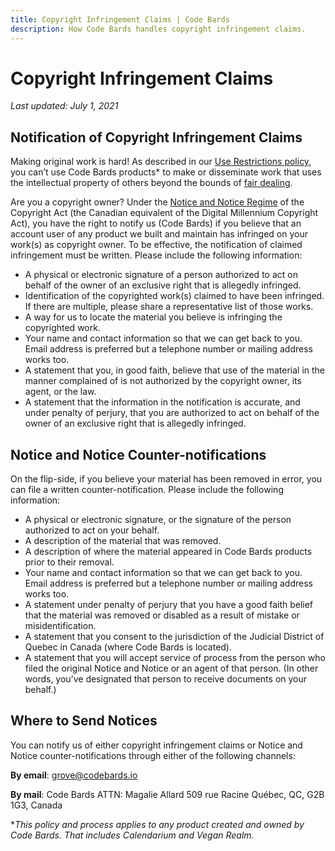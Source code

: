 ```yaml
---
title: Copyright Infringement Claims | Code Bards
description: How Code Bards handles copyright infringement claims.
---
```


# Copyright Infringement Claims

*Last updated: July 1, 2021*

## Notification of Copyright Infringement Claims

Making original work is hard! As described in our [Use Restrictions policy](../abuse/index.md), you can’t use Code Bards products* to make or disseminate work that uses the intellectual property of others beyond the bounds of [fair dealing](https://fair-dealing.ca/what-is-fair-dealing/).

Are you a copyright owner? Under the [Notice and Notice Regime](https://ic.gc.ca/eic/site/oca-bc.nsf/eng/ca02920.html) of the Copyright Act (the Canadian equivalent of the Digital Millennium Copyright Act), you have the right to notify us (Code Bards) if you believe that an account user of any product we built and maintain has infringed on your work(s) as copyright owner. To be effective, the notification of claimed infringement must be written. Please include the following information:

- A physical or electronic signature of a person authorized to act on behalf of the owner of an exclusive right that is allegedly infringed.
- Identification of the copyrighted work(s) claimed to have been infringed. If there are multiple, please share a representative list of those works.
- A way for us to locate the material you believe is infringing the copyrighted work.
- Your name and contact information so that we can get back to you. Email address is preferred but a telephone number or mailing address works too.
- A statement that you, in good faith, believe that use of the material in the manner complained of is not authorized by the copyright owner, its agent, or the law.
- A statement that the information in the notification is accurate, and under penalty of perjury, that you are authorized to act on behalf of the owner of an exclusive right that is allegedly infringed.

## Notice and Notice Counter-notifications

On the flip-side, if you believe your material has been removed in error, you can file a written counter-notification. Please include the following information:

- A physical or electronic signature, or the signature of the person authorized to act on your behalf.
- A description of the material that was removed.
- A description of where the material appeared in Code Bards products prior to their removal.
- Your name and contact information so that we can get back to you. Email address is preferred but a telephone number or mailing address works too.
- A statement under penalty of perjury that you have a good faith belief that the material was removed or disabled as a result of mistake or misidentification.
- A statement that you consent to the jurisdiction of the Judicial District of Quebec in Canada (where Code Bards is located).
- A statement that you will accept service of process from the person who filed the original Notice and Notice or an agent of that person. (In other words, you’ve designated that person to receive documents on your behalf.)

## Where to Send Notices

You can notify us of either copyright infringement claims or Notice and Notice counter-notifications through either of the following channels:

**By email**: [grove@codebards.io](mailto:grove@codebards.io)

**By mail**: 
Code Bards
ATTN: Magalie Allard
509 rue Racine
Québec, QC, G2B 1G3, Canada

**This policy and process applies to any product created and owned by Code Bards. That includes Calendarium and Vegan Realm.*